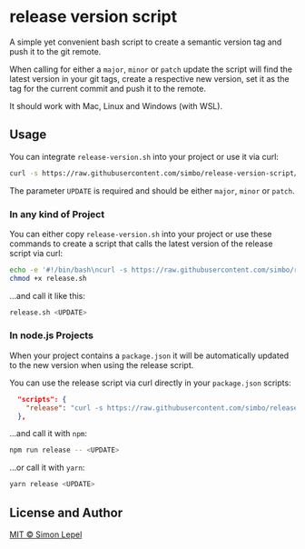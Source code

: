 release version script
======================

A simple yet convenient bash script to create a semantic version tag and push it
to the git remote.

When calling for either a `major`, `minor` or `patch` update the script will
find the latest version in your git tags, create a respective new version, set
it as the tag for the current commit and push it to the remote.

It should work with Mac, Linux and Windows (with WSL).

## Usage

You can integrate `release-version.sh` into your project or use it via curl:

```sh
curl -s https://raw.githubusercontent.com/simbo/release-version-script/latest/release-version.sh | bash -s <UPDATE>
```

The parameter `UPDATE` is required and should be either `major`, `minor` or `patch`.

### In any kind of Project

You can either copy `release-version.sh` into your project or use these commands
to create a script that calls the latest version of the release script via curl:

```sh
echo -e '#!/bin/bash\ncurl -s https://raw.githubusercontent.com/simbo/release-version-script/latest/release-version.sh | bash -s $1' > release.sh
chmod +x release.sh
```

…and call it like this:

```sh
release.sh <UPDATE>
```

### In node.js Projects

When your project contains a `package.json` it will be automatically updated to
the new version when using the release script.

You can use the release script via curl directly in your `package.json` scripts:

```json
  "scripts": {
    "release": "curl -s https://raw.githubusercontent.com/simbo/release-version-script/latest/release-version.sh | bash -s"
  },
```

…and call it with `npm`:

```sh
npm run release -- <UPDATE>
```

…or call it with `yarn`:

```sh
yarn release <UPDATE>
```

## License and Author

[MIT &copy; Simon Lepel](http://simbo.mit-license.org/)
